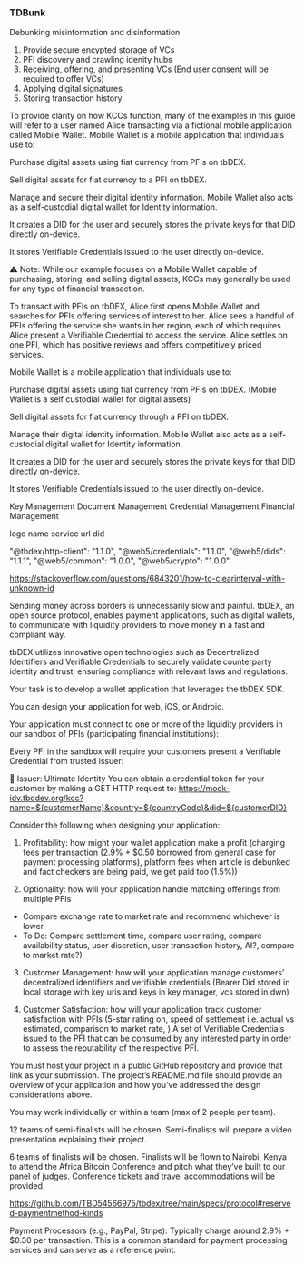### TDBunk

Debunking misinformation and disinformation

1. Provide secure encypted storage of VCs
2. PFI discovery and crawling idenity hubs
3. Receiving, offering, and presenting VCs (End user consent will be required to offer VCs)
4. Applying digital signatures
5. Storing transaction history


To provide clarity on how KCCs function, many of the examples in this guide will refer to a user named Alice transacting via a fictional mobile application called Mobile Wallet. Mobile Wallet is a mobile application that individuals use to:


Purchase digital assets using fiat currency from PFIs on tbDEX.

Sell digital assets for fiat currency to a PFI on tbDEX.

Manage and secure their digital identity information. Mobile Wallet also acts as a self-custodial digital wallet for Identity information.

It creates a DID for the user and securely stores the private keys for that DID directly on-device.

It stores Verifiable Credentials issued to the user directly on-device.



⚠️ Note: While our example focuses on a Mobile Wallet capable of purchasing, storing, and selling digital assets, KCCs may generally be used for any type of financial transaction.


To transact with PFIs on tbDEX, Alice first opens Mobile Wallet and searches for PFIs offering services of interest to her. Alice sees a handful of PFIs offering the service she wants in her region, each of which requires Alice present a Verifiable Credential to access the service. Alice settles on one PFI, which has positive reviews and offers competitively priced services.


Mobile Wallet is a mobile application that individuals use to:

Purchase digital assets using fiat currency from PFIs on tbDEX. (Mobile Wallet is a self custodial wallet for digital assets)

Sell digital assets for fiat currency through a PFI on tbDEX.

Manage their digital identity information. Mobile Wallet also acts as a self-custodial digital wallet for Identity information.

It creates a DID for the user and securely stores the private keys for that DID directly on-device.

It stores Verifiable Credentials issued to the user directly on-device.

Key Management
Document Management
Credential Management
Financial Management


logo
name
service url
did


"@tbdex/http-client": "1.1.0",
"@web5/credentials": "1.1.0",
"@web5/dids": "1.1.1",
"@web5/common": "1.0.0",
"@web5/crypto": "1.0.0"

https://stackoverflow.com/questions/6843201/how-to-clearinterval-with-unknown-id


Sending money across borders is unnecessarily slow and painful. tbDEX, an open source protocol, enables payment applications, such as digital wallets, to communicate with liquidity providers to move money in a fast and compliant way.

tbDEX utilizes innovative open technologies such as Decentralized Identifiers and Verifiable Credentials to securely validate counterparty identity and trust, ensuring compliance with relevant laws and regulations.


Your task is to develop a wallet application that leverages the tbDEX SDK.  

You can design your application for web, iOS, or Android. 

Your application must connect to one or more of the liquidity providers in our sandbox of PFIs (participating financial institutions):

Every PFI in the sandbox will require your customers present a Verifiable Credential from trusted issuer:

🪪 Issuer: Ultimate Identity
You can obtain a credential token for your customer by making a GET HTTP request to:
https://mock-idv.tbddev.org/kcc?name=${customerName}&country=${countryCode}&did=${customerDID}



Consider the following when designing your application:

1. Profitability: how might your wallet application make a profit (charging fees per transaction (2.9% + $0.50 borrowed from general case for payment processing platforms), platform fees when article is debunked and fact checkers are being paid, we get paid too (1.5%))

2. Optionality: how will your application handle matching offerings from multiple PFIs
- Compare exchange rate to market rate and recommend whichever is lower
- To Do: Compare settlement time, compare user rating, compare availability status, user discretion, user transaction history, AI?, compare to market rate?)

3. Customer Management: how will your application manage customers’ decentralized identifiers and verifiable credentials (Bearer Did stored in local storage with key uris and keys in key manager, vcs stored in dwn)


4. Customer Satisfaction: how will your application track customer satisfaction with PFIs (5-star rating on, speed of settlement i.e. actual vs estimated, comparison to market rate, )
A set of Verifiable Credentials issued to the PFI that can be consumed by any interested party in order to assess the reputability of the respective PFI.


You must host your project in a public GitHub repository and provide that link as your submission. The project’s README.md file should provide an overview of your application and how you’ve addressed the design considerations above.



You may work individually or within a team (max of 2 people per team). 

12 teams of semi-finalists will be chosen. Semi-finalists will prepare a video presentation explaining their project.

6 teams of finalists will be chosen. Finalists will be flown to Nairobi, Kenya to attend the Africa Bitcoin Conference and pitch what they’ve built to our panel of judges. Conference tickets and travel accommodations will be provided.


https://github.com/TBD54566975/tbdex/tree/main/specs/protocol#reserved-paymentmethod-kinds

Payment Processors (e.g., PayPal, Stripe):
Typically charge around 2.9% + $0.30 per transaction. This is a common standard for payment processing services and can serve as a reference point.